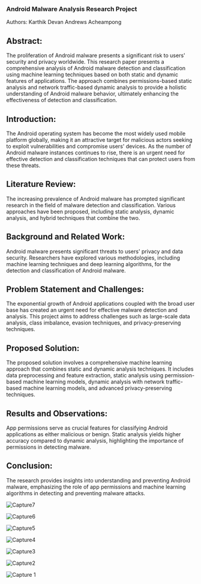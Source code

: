 

### Android Malware Analysis Research Project
Authors:
Karthik Devan
Andrews Acheampong


## Abstract:
The proliferation of Android malware presents a significant risk to users' security and privacy worldwide. This research paper presents a comprehensive analysis of Android malware detection and classification using machine learning techniques based on both static and dynamic features of applications. The approach combines permissions-based static analysis and network traffic-based dynamic analysis to provide a holistic understanding of Android malware behavior, ultimately enhancing the effectiveness of detection and classification.


## Introduction:
The Android operating system has become the most widely used mobile platform globally, making it an attractive target for malicious actors seeking to exploit vulnerabilities and compromise users' devices. As the number of Android malware instances continues to rise, there is an urgent need for effective detection and classification techniques that can protect users from these threats.

## Literature Review:
The increasing prevalence of Android malware has prompted significant research in the field of malware detection and classification. Various approaches have been proposed, including static analysis, dynamic analysis, and hybrid techniques that combine the two.

## Background and Related Work:
Android malware presents significant threats to users' privacy and data security. Researchers have explored various methodologies, including machine learning techniques and deep learning algorithms, for the detection and classification of Android malware.

## Problem Statement and Challenges:
The exponential growth of Android applications coupled with the broad user base has created an urgent need for effective malware detection and analysis. This project aims to address challenges such as large-scale data analysis, class imbalance, evasion techniques, and privacy-preserving techniques.

## Proposed Solution:
The proposed solution involves a comprehensive machine learning approach that combines static and dynamic analysis techniques. It includes data preprocessing and feature extraction, static analysis using permission-based machine learning models, dynamic analysis with network traffic-based machine learning models, and advanced privacy-preserving techniques.

## Results and Observations:
App permissions serve as crucial features for classifying Android applications as either malicious or benign. Static analysis yields higher accuracy compared to dynamic analysis, highlighting the importance of permissions in detecting malware.

## Conclusion:
The research provides insights into understanding and preventing Android malware, emphasizing the role of app permissions and machine learning algorithms in detecting and preventing malware attacks.




![Capture7](https://github.com/Rustyryan-11/Projects/assets/44802832/b288e4cc-985e-4078-af44-c9a7873f14ff)


![Capture6](https://github.com/Rustyryan-11/Projects/assets/44802832/717d4ff2-2c28-4a51-96bf-6f760c55a7bf)


![Capture5](https://github.com/Rustyryan-11/Projects/assets/44802832/b046d4de-7f21-4692-84bc-228897e5fb2d)


![Capture4](https://github.com/Rustyryan-11/Projects/assets/44802832/f642368e-2a1d-4332-900f-14e78833d426)


![Capture3](https://github.com/Rustyryan-11/Projects/assets/44802832/04ed31ba-c033-4b1e-829d-2d130cf13313)


![Capture2](https://github.com/Rustyryan-11/Projects/assets/44802832/22db6fdf-4021-47d1-a9d5-6e1ec7e25548)


![Capture 1](https://github.com/Rustyryan-11/Projects/assets/44802832/9926d4e7-f11e-43fb-a32f-bb99f6ee2ec3)

